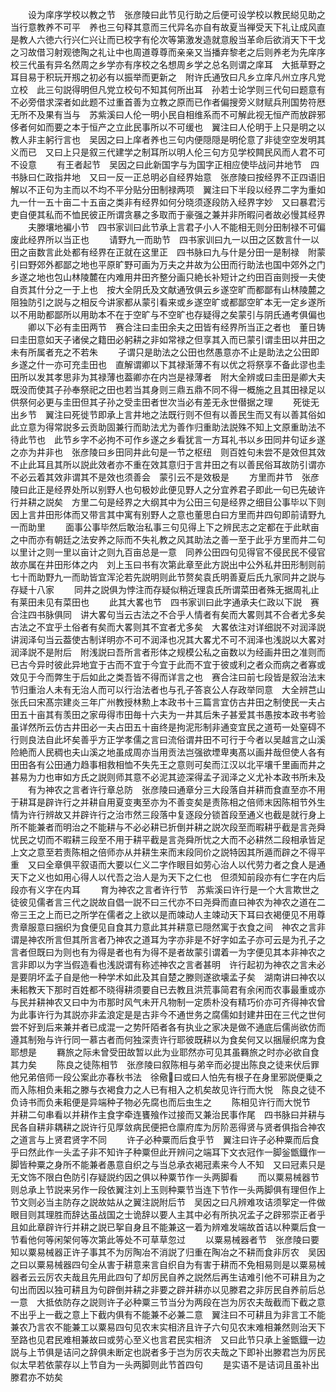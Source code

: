 <!-- { "loadSidebar": true } -->
　　设为庠序学校以教之节　张彦陵曰此节见行助之后便可设学校以教民縂见助之当行意教养不可平　养也三句释其意而三代异名亦自有故夏当禅受天下礼让成风直是教人六徳六行兴仁兴让而已校字有伦次等第激发造就意殷当革命后欲消天下干戈之习故借习射观徳陶之礼让中也周道尊尊而亲亲又当播弃黎老之后则养老为先庠序校三代虽有异名然周之乡学亦有序校之名想周乡学之总名则谓之庠耳　大抵草野之耳目易于积玩开剏之初必有以振举而更新之　附许氏通攷曰凡乡立庠凡州立序凡党立校　此三句説得明但凡党立校句不知其何所出耳　孙若士论学则三代句曰题意有不必旁借求深者如此题不过重首善为立教之原而已作者偏搜旁义财赋兵刑国势符厯无所不及果有当与　苏紫溪曰人伦一明小民自相维系而不可解此视无恒产而放辟邪侈者何如而要之本于恒产之立此民事所以不可缓也　翼注曰人伦明于上只是明之以教人非主躬行言也　吴因之曰上庠者养也三句内便隠隠是明伦意了非徒空空发明其义而已　又曰上只是叙三代建学之制耳所以明人伦三句方见学校闗民风而人君不可不设意
　　有王者起节　吴因之曰此新国字与为国字正相应使毕战问井地节　四书脉曰仁政指井地　又曰一反一正总明必自经界始意　张彦陵曰按经界不正四语旧解以不正句为主而以不均不平分贴分田制禄两项　翼注曰下半段以经界二字为重如九一什一五十亩二十五亩之类非有经界如何分晓须逐段防入经界字妙　又曰暴君污吏自便其私而不恤民彼正所谓贪暴之多取而于豪强之兼并非所暇问者故必慢其经界
　　夫滕壤地褊小节　四书家训曰此节承上言君子小人不能相无则分田制禄不可偏废此经界所以当正也
　　请野九一而助节　四书家训曰九一以田之区数言什一以田之亩数言此处都有经界在正就在这里正　四书脉曰九与什是分田一是制禄　附蒙引曰野郊外都鄙之地也平原旷野可画为万夫之井故为公田而行助法也国中郊外之门乡遂之地也包山林陵麓在内难用井田齐整分画只絶长补短计之约田百亩则授一夫使自贡其什分之一于上也　按大全阴氏及文献通攷俱云乡遂空旷而都鄙有山林陵麓之阻独防引之説与之相反今讲家都从蒙引看来或乡遂空旷或都鄙空旷本无一定乡遂所以不用助都鄙所以用助本不在于空旷与不空旷也存疑得之矣蒙引与阴氏通考俱偏也
　　卿以下必有圭田两节　赛合注曰圭田余夫之田皆有经界所当正之者也　董日铸曰圭田意如天子诸侯之籍田必躬耕之非如常禄之但享其入而已蒙引谓圭田以井田之未有所属者充之不若朱
　　子谓只是助法之公田也然愚意亦不止是助法之公田即乡遂之什一亦可充圭田也　直解谓卿以下其禄渐薄不有以优之将祭享不备此谬也圭田所以发其孝思非为其禄薄也葢卿亦在内岂是禄薄者　附大全辨或曰圭田是卿大夫既没而使其子孙奉祭祀之田也若当其身则三鼎五鼎不同不得一概施之且其田禄足以供祭何必更与圭田但其子孙之受圭田者世次当必有差无永世僣据之理
　　死徙无出乡节　翼注曰死徙节即承上言井地之法既行则不但有以善民生而又有以善其俗如此立意为得常説多云贡助固兼行而助法尤为善作归重助法説殊不知上文原重助法不待此节也　此节乡字不必拘不可作乡遂之乡看犹言一方耳礼书以乡田同井句证乡遂之亦为井非也　张彦陵曰乡田同井此句是一节之枢纽　则百姓句未尝不是效但其效不止此耳且其所以説此效者亦不重在效其意归于言井田之有以善民俗耳故防引谓亦不必云着其效非谓其不是效也须善会　蒙引云不是效极是
　　方里而井节　张彦陵曰此正是经界处所以别野人也句极妙此便见野人之分宜养君子即此一句已先破许行并耕之説矣　方里二句是经界之大纲其中为公田三句是经界之细目公事毕以下则因上言井田形体而又带言其中寓有别野人之意也董思白曰方里而井四句即前请野九一而助里
　　面事公事毕然后敢治私事三句见得上下之辨民志之定都在于此畎亩之中而亦有朝廷之法安养之际而不失礼教之风其助法之善一至于此乎方里而井二句以里计之则一里以亩计之则九百亩总是一意　同养公田四句见得官不侵民民不侵官故亦属在井田形体之内　刘上玉曰书有次第此章至此方説出中公外私井田形制则前七十而助野九一而助皆宜浑沦若先説明则此节赘矣袁氏明善夏后氏九家同井之説与存疑十八家
　　同井之説俱为悖注而存疑似稍近理袁氏所谓菜田者殊无据周礼止有莱田未见有菜田也
　　此其大畧也节　四书家训曰此字通承夫仁政以下説　赛合注四书脉俱同　讲大畧句当云古法之不合乎人情者有矣而大畧则其不合者尤多矣古法之不宜乎土俗者有矣而大畧则其不宜者尤多矣　大畧依注对详细説不对润泽説讲润泽句当云葢使古制详明亦不可不润泽也况其大畧尤不可不润泽也浅説以大畧对润泽説不是附后　附浅説曰吾所言者形体之规模公私之亩数以为经画井田之准则而已古今异时彼此异地宜于古而不宜于今宜于此而不宜于彼或利之者众而病之者寡或效见于今而弊生于后如此之类吾皆不得而详言之也　赛合注曰前七段皆是叙治法末节归重治人未有无治人而可以行治法者也与孔子答哀公人存政举同意　大全辨芑山张氏曰宋髙宗建炎三年广州教授林勲上本政书十三篇言宜仿古井田之制使民一夫占田五十亩其有羡田之家毋得市田毎十六夫为一井其后朱子甚爱其书愚按本政书考验虽详然所云仿古井田必一夫占田五十亩终是拘泥形制非通变宜民之道苟一处窒碍不行则良法自此坏矣善乎方正学孝儒之言曰流俗谓井田不可行于今者以吴越言之山溪险絶而人民稠也夫山溪之地虽成周亦当用贡法岂强欲堙卑夷髙以画井哉但使人各有田田各有公田通力趋事相救相恤不失先王之意则可矣而江汉以北平壤千里画而井之甚易为力也审如方氏之説则师其意不必泥其迹深得孟子润泽之义尤补本政书所未及
　　有为神农之言者许行章总防　张彦陵曰通章分三大段落自并耕而食直至亦不用于耕耳是辟许行之并耕自用夏变夷至亦为不善变矣是责陈相之倍师末因陈相节外生情为许行辨故又并辟许行之治市然三段落中复逐段分锁首段至通义也截是就行身上所不能兼者而明治之不能耕与不必必耕已折倒并耕之説次段至而暇耕乎截是言尧舜忧民之切而不暇耕三段至不用于耕平截是言尧舜所忧之大而不必耕然二段相承皆足上文之意至若责陈相之倍师亦从并耕生来而末段同价之説特因其所遁而辟之不得平重　又曰全章俱平叙语而大要以仁义二字作眼目如劳心治人以代劳力者之食人是通天下之义也如用心得人以代吾之治人是为天下之仁也　但须知前段亦有仁字在内后段亦有义字在内耳
　　育为神农之言者许行节　苏紫溪曰许行是一个大言欺世之徒彼见儒者言三代之説故自倡一説不曰三代亦不曰尧舜而直曰神农为神农之道在二帝三王之上而已之所学在儒者之上欲以是而竦动人主竦动天下耳曰衣褐便见不用尊贵章服意曰捆织为食便见自食其力意此其并耕意已隠然寓于衣食之间　神农之言非谓是神农所言但其所言者乃神农之道耳为字亦非是不好字如孟子亦可云是为孔子之言者但既曰为则也有为得是者也有为得不是者故蒙引谓着一为字便见其本非神农之言非即以为字当假造看也浅説谓有称述神农之言者甚明　许行起初为神农之言未必是要阴坏孟子自是他一种学术如此及其自楚之滕则遂欲壊孟子矣　湖南讲曰神农以耒耜教天下那时百姓都不晓得耕须要自已去教且洪荒事简君有余闲而农事最重或亦与民并耕神农又曰中为市那时风气未开凡物制一定质朴没有精巧价亦可齐得神农曾为此事许行为其説亦非孟浪定是是古非今不通世务之腐儒如封建井田在三代之世何尝不好到后来兼并者已成混一之势阡陌者各有执业之家决是做不通底后儒尚欲仿而遵其制殆与许行同一慕古者而何独深责许行耶彼既耕以为食矣何又以捆屦织席为食耶想是
　　羇旅之际未曾受田故暂以此为业耶然亦可见其虽羇旅之时亦必欲自食其力矣
　　陈良之徒陈相节　张彦陵曰叙陈相与弟辛而必提出陈良之徒来伏后罪他兄弟倍师一段公案此亦春秋书法　徐儆曰或曰人怕先有根子在身里邪説便乗之而入陈相负耒耜之滕与衣褐食力之人已有相入之机矣故见许行而大悦　陈良之徒不负诗书而负耒耜便是异端种子物必先腐也而后虫生之
　　陈相见许行而大悦节　并耕二句串看以并耕作主食字牵连饔飱作过接而又兼治民事作尾　四书脉曰并耕与民各自耕非耦耕之説许行见厚敛病民便把仓廪府库为厉阶恶得贤与贤者俱指合神农之道言与上贤君贤字不同
　　许子必种粟而后食乎节　翼注曰许子必种粟而后食乎曰然此作一头孟子非不知许子种粟但此开辨问之端耳下文衣冠作一脚釡甑鐡作一脚皆种粟之身所不能兼者愚意自织之与当总承衣褐冠素来今人不知　又曰冠素只是无文饰不限白色防引存疑説约因之俱以种粟节作一头两脚看
　　而以粟易械器节则总承上节説来另作一段依翼注刘上玉则种粟节当连下节作一头两脚俱有理但作上节文则必当主防存之説故姑从之翼注説附后节　吴因之曰凡辨难攻诘须挐定一件做眼目则其理胜而辞达虽战国之士诡辞以要人主其中必有所执况孟子之辟邪崇正者乎且如此章辟许行并耕之説已挐自身且不能兼这一着为辨难发端故首诘以种粟后食一节看他何等闲架何等次第此等处不可草草忽过
　　以粟易械器者节　张彦陵曰要知以粟易械器正许子事其不为厉陶冶不消説了归重在陶冶之不耕而食非厉农　吴因之曰以粟易械器四句全从害于耕意来言自织自为有害于耕而不免相易则是以粟易械器者云云厉农夫哉且先用此四句了却厉民自养之説然后再生诘难引他不可耕且为之句出而因以独可耕且为句辟倒并耕之非要之辟并耕亦以见滕君之非厉民自养前后总一意　大抵依防存之説则许子必种粟三节当分为两段在岂为厉农夫哉截而下截之意不出乎上一截之意上下截内俱有不能兼不必兼二意　翼注曰不可耕且为非言工不能兼农乃言农不能兼工以粟易四句见农末实相济且许子六句见农末难相兼然则治天下至路也见君民难相兼故曰或劳心至义也言君民实相济　又曰此节只承上釜甑鐡一边説与上节俱是诘问之辞俱未断定也説者多于岂为厉农夫哉之下即补出滕君岂为厉民似太早若依蒙存以上节自为一头两脚则此节首四句
　　是实语不是诘词且虽补出滕君亦不妨矣
